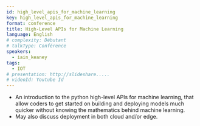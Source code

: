 ```yaml
---
id: high_level_apis_for_machine_learning
key: high_level_apis_for_machine_learning
format: conference
title: High-Level APIs for Machine Learning
language: English
# complexity: Débutant
# talkType: Conférence
speakers:
  - iain_keaney
tags:
  - IOT
# presentation: http://slideshare.....
# videoId: Youtube Id
---
```


* An introduction to the python high-level APIs for machine learning, that allow coders to get started on building and deploying models much quicker without knowing the mathematics behind machine learning.
* May also discuss deployment in both cloud and/or edge.
